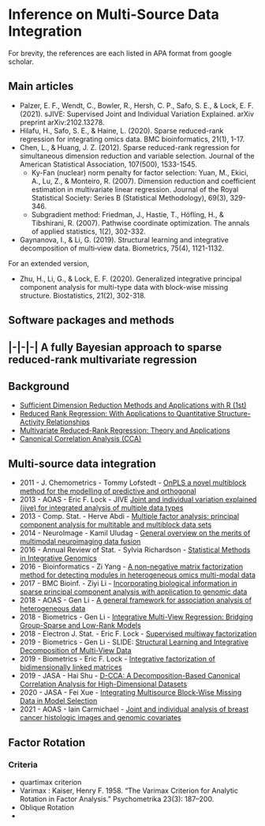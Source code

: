 # Inference on Multi-Source Data Integration

For brevity, the references are each listed in APA format from google scholar.


## Main articles

- Palzer, E. F., Wendt, C., Bowler, R., Hersh, C. P., Safo, S. E., & Lock, E. F. (2021). sJIVE: Supervised Joint and Individual Variation Explained. arXiv preprint arXiv:2102.13278.
- Hilafu, H., Safo, S. E., & Haine, L. (2020). Sparse reduced-rank regression for integrating omics data. BMC bioinformatics, 21(1), 1-17.
- Chen, L., & Huang, J. Z. (2012). Sparse reduced-rank regression for simultaneous dimension reduction and variable selection. Journal of the American Statistical Association, 107(500), 1533-1545.
  * Ky-Fan (nuclear) norm penalty for factor selection: Yuan, M., Ekici, A., Lu, Z., & Monteiro, R. (2007). Dimension reduction and coefficient estimation in multivariate linear regression. Journal of the Royal Statistical Society: Series B (Statistical Methodology), 69(3), 329-346.
  * Subgradient method: Friedman, J., Hastie, T., Höfling, H., & Tibshirani, R. (2007). Pathwise coordinate optimization. The annals of applied statistics, 1(2), 302-332.
- Gaynanova, I., & Li, G. (2019). Structural learning and integrative decomposition of multi‐view data. Biometrics, 75(4), 1121-1132.

For an extended version,
- Zhu, H., Li, G., & Lock, E. F. (2020). Generalized integrative principal component analysis for multi-type data with block-wise missing structure. Biostatistics, 21(2), 302-318.



## Software packages and methods


|-|-|-|
A fully Bayesian approach to sparse reduced-rank multivariate regression
-------------------



## Background

- [Sufficient Dimension Reduction Methods and Applications with R (1st)](https://www.routledge.com/Sufficient-Dimension-Reduction-Methods-and-Applications-with-R/Li/p/book/9780367734725)
- [Reduced Rank Regression: With Applications to Quantitative Structure-Activity Relationships](https://link.springer.com/book/10.1007/978-3-642-50015-2)
- [Multivariate Reduced-Rank Regression: Theory and Applications](https://link.springer.com/book/10.1007/978-1-4757-2853-8)
- [Canonical Correlation Analysis (CCA)](https://en.wikipedia.org/wiki/Canonical_correlation)


## Multi-source data integration

- 2011 - J. Chemometrics - Tommy Lofstedt - [OnPLS a novel multiblock method for the modelling of predictive and orthogonal](https://analyticalsciencejournals.onlinelibrary.wiley.com/doi/full/10.1002/cem.1388)
- 2013 - AOAS - Eric F. Lock - JIVE [Joint and individual variation explained (jive) for integrated analysis of multiple data types](https://www.ncbi.nlm.nih.gov/pmc/articles/PMC3671601/)
- 2013 - Comp. Stat. - Herve Abdi - [Multiple factor analysis: principal component analysis for multitable and multiblock data sets](https://wires.onlinelibrary.wiley.com/doi/full/10.1002/wics.1246)
- 2014 - NeuroImage - Kamil Uludag - [General overview on the merits of multimodal neuroimaging data fusion](https://www.sciencedirect.com/science/article/pii/S1053811914003838)
- 2016 - Annual Review of Stat. - Sylvia Richardson - [Statistical Methods in Integrative Genomics](https://www.ncbi.nlm.nih.gov/pmc/articles/PMC4963036/)
- 2016 - Bioinformatics - Zi Yang - [A non-negative matrix factorization method for detecting modules in heterogeneous omics multi-modal data](https://pubmed.ncbi.nlm.nih.gov/26377073/)
- 2017 - BMC Bioinf. - Ziyi Li - [Incorporating biological information in sparse principal component analysis with application to genomic data](https://bmcbioinformatics.biomedcentral.com/articles/10.1186/s12859-017-1740-7)
- 2018 - AOAS - Gen Li - [A general framework for association analysis of heterogeneous data](https://www.jstor.org/stable/26542591?seq=1#metadata_info_tab_contents)
- 2018 - Biometrics - Gen Li - [Integrative Multi-View Regression: Bridging Group-Sparse and Low-Rank Models](https://www.ncbi.nlm.nih.gov/pmc/articles/PMC6849205/)
- 2018 - Electron J. Stat. - Eric F. Lock - [Supervised multiway factorization](https://www.ncbi.nlm.nih.gov/pmc/articles/PMC5903347/)
- 2019 - Biometrics - Gen Li - SLIDE: [Structural Learning and Integrative Decomposition of Multi-View Data](https://pubmed.ncbi.nlm.nih.gov/31254385/)
- 2019 - Biometrics - Eric F. Lock - [Integrative factorization of bidimensionally linked matrices](https://onlinelibrary.wiley.com/doi/full/10.1111/biom.13141)
- 2019 - JASA - Hai Shu - [D-CCA: A Decomposition-Based Canonical Correlation Analysis for High-Dimensional Datasets](https://pubmed.ncbi.nlm.nih.gov/33311817/)
- 2020 - JASA - Fei Xue - [Integrating Multisource Block-Wise Missing Data in Model Selection](https://www.tandfonline.com/doi/full/10.1080/01621459.2020.1751176)
- 2021 - AOAS - Iain Carmichael - [Joint and individual analysis of breast cancer histologic images and genomic covariates](https://projecteuclid.org/journals/annals-of-applied-statistics/volume-15/issue-4/Joint-and-individual-analysis-of-breast-cancer-histologic-images-and/10.1214/20-AOAS1433.full)







## Factor Rotation

### Criteria

- quartimax criterion
- Varimax : Kaiser, Henry F. 1958. “The Varimax Criterion for Analytic Rotation in Factor Analysis.” Psychometrika 23(3): 187–200.
- Oblique Rotation
- 

